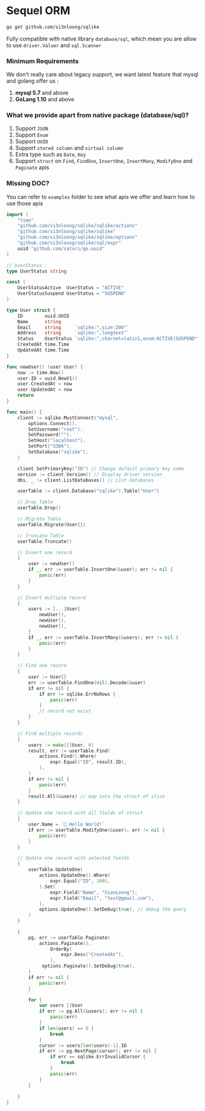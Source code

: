 # Sequel ORM

```bash
go get github.com/si3nloong/sqlike
```

Fully compatible with native library `database/sql`, which mean you are allow to use `driver.Valuer` and `sql.Scanner`

### Minimum Requirements

We don't really care about legacy support, we want latest feature that mysql and golang offer us :

1. **mysql 5.7** and above
2. **GoLang 1.10** and above

### What we provide apart from native package (database/sql)?

1. Support `JSON`
2. Support `Enum`
3. Support `UUID`
4. Support `stored column` and `virtual column`
5. Extra type such as `Date`, `Key`
6. Support `struct` on `Find`, `FindOne`, `InsertOne`, `InsertMany`, `ModifyOne` and `Paginate` apis

### Missing DOC?
You can refer to `examples` folder to see what apis we offer and learn how to use those apis

```go
import (
    "time"
    "github.com/si3nloong/sqlike/sqlike/actions"
    "github.com/si3nloong/sqlike/sqlike"
    "github.com/si3nloong/sqlike/sqlike/options"
    "github.com/si3nloong/sqlike/sql/expr"
    uuid "github.com/satori/go.uuid"
)

// UserStatus :
type UserStatus string

const (
    UserStatusActive  UserStatus = "ACTIVE"
    UserStatusSuspend UserStatus = "SUSPEND"
)

type User struct {
    ID        uuid.UUID
    Name      string
    Email     string     `sqlike:",size:200"`
    Address   string     `sqlike:",longtext"`
    Status    UserStatus `sqlike:",charset=latin1,enum:ACTIVE|SUSPEND"`
    CreatedAt time.Time
    UpdatedAt time.Time
}

func newUser() (user User) {
    now := time.Now()
    user.ID = uuid.NewV1()
    user.CreatedAt = now
    user.UpdatedAt = now
    return
}

func main() {
    client := sqlike.MustConnect("mysql",
        options.Connect().
        SetUsername("root").
        SetPassword("").
        SetHost("localhost").
        SetPort("3306").
        SetDatabase("sqlike"),
    )

    client.SetPrimaryKey("ID") // Change default primary key name
    version := client.Version() // Display driver version
    dbs, _ := client.ListDatabases() // List databases

    userTable := client.Database("sqlike").Table("User")

    // Drop Table
    userTable.Drop()

    // Migrate Table
    userTable.Migrate(User{})

    // Truncate Table
    userTable.Truncate()

    // Insert one record
    {
        user := newUser()
        if _, err := userTable.InsertOne(&user); err != nil {
            panic(err)
        }
    }

    // Insert multiple record
    {
        users := [...]User{
            newUser(),
            newUser(),
            newUser(),
        }
        if _, err := userTable.InsertMany(&users); err != nil {
            panic(err)
        }
    }

    // Find one record
    {
        user := User{}
        err := userTable.FindOne(nil).Decode(&user)
        if err != nil {
            if err != sqlike.ErrNoRows {
                panic(err)
            }
            // record not exist
        }
    }

    // Find multiple records
    {
        users := make([]User, 0)
        result, err := userTable.Find(
            actions.Find().Where(
                expr.Equal("ID", result.ID),
            ),
        )
        if err != nil {
            panic(err)
        }
        result.All(&users) // map into the struct of slice
    }

    // Update one record with all fields of struct
    {
        user.Name = `🤖 Hello World!`
        if err := userTable.ModifyOne(&user); err != nil {
            panic(err)
        }
    }

    // Update one record with selected fields
    {
        userTable.UpdateOne(
            actions.UpdateOne().Where(
                expr.Equal("ID", 100),
            ).Set(
                expr.Field("Name", "SianLoong"),
                expr.Field("Email", "test@gmail.com"),
            ),
            options.UpdateOne().SetDebug(true), // debug the query
        )
    }

    {
        pg, err := userTable.Paginate(
            actions.Paginate().
                OrderBy(
                    expr.Desc("CreatedAt"),
                ),
             options.Paginate().SetDebug(true), 
        )
        if err != nil {
            panic(err)
        }

        for {
            var users []User
            if err := pg.All(&users); err != nil {
                panic(err)
            }
            if len(users) == 0 {
                break
            }
            cursor := users[len(users)-1].ID
            if err := pg.NextPage(cursor); err != nil {
                if err == sqlike.ErrInvalidCursor {
                    break
                }
                panic(err)
            }
        }
      
    }
}
```
